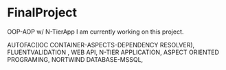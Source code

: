 # FinalProject
OOP-AOP w/ N-TierApp
I am currently working on this project.

AUTOFAC(IOC CONTAINER-ASPECTS-DEPENDENCY RESOLVER),
FLUENTVALIDATION ,
WEB API,
N-TIER APPLICATION,
ASPECT ORIENTED PROGRAMING,
NORTWIND DATABASE-MSSQL,
 
